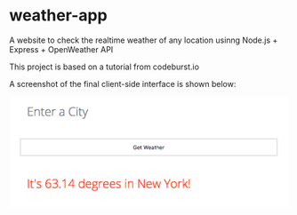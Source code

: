 # weather-app
A website to check the realtime weather of any location usinng Node.js + Express + OpenWeather API

This project is based on a tutorial from codeburst.io

A screenshot of the final client-side interface is shown below:

![Alt text](/test.png?raw=true "Title")
